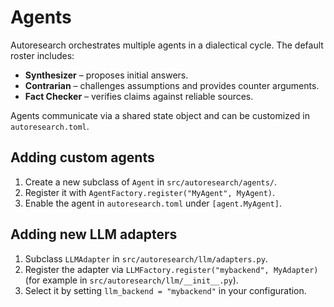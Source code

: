 # Agents

Autoresearch orchestrates multiple agents in a dialectical cycle. The default roster includes:

- **Synthesizer** – proposes initial answers.
- **Contrarian** – challenges assumptions and provides counter arguments.
- **Fact Checker** – verifies claims against reliable sources.

Agents communicate via a shared state object and can be customized in `autoresearch.toml`.

## Adding custom agents

1. Create a new subclass of `Agent` in `src/autoresearch/agents/`.
2. Register it with `AgentFactory.register("MyAgent", MyAgent)`.
3. Enable the agent in `autoresearch.toml` under `[agent.MyAgent]`.

## Adding new LLM adapters

1. Subclass `LLMAdapter` in `src/autoresearch/llm/adapters.py`.
2. Register the adapter via `LLMFactory.register("mybackend", MyAdapter)` (for example in `src/autoresearch/llm/__init__.py`).
3. Select it by setting `llm_backend = "mybackend"` in your configuration.
